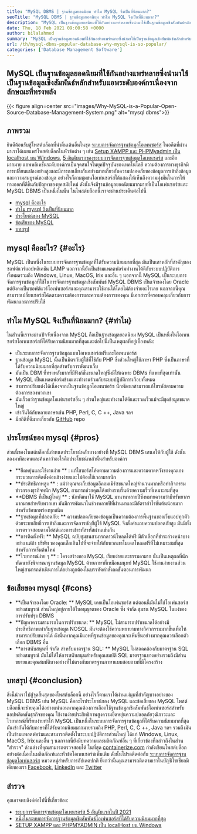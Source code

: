 ```yaml
---
title: "MySQL DBMS | ฐานข้อมูลยอดนิยม ทำไม MySQL จึงเป็นที่นิยมมาก?" 
seoTitle: "MySQL DBMS | ฐานข้อมูลยอดนิยม ทำไม MySQL จึงเป็นที่นิยมมาก?" 
description: "MySQL เป็นฐานข้อมูลยอดนิยมที่ใช้กันอย่างแพร่หลายซึ่งนำมาใช้เป็นฐานข้อมูลเชิงสัมพันธ์หลักสำหรับแอพระดับองค์กรเนื่องจากลักษณะที่ทรงพลัง" 
date: Thu, 18 Feb 2021 09:00:58 +0000
author: bilalahmed
summary: "MySQL เป็นฐานข้อมูลยอดนิยมที่ใช้กันอย่างแพร่หลายซึ่งนำมาใช้เป็นฐานข้อมูลเชิงสัมพันธ์หลักสำหรับแอพระดับองค์กรเนื่องจากลักษณะที่ทรงพลัง" 
url: /th/mysql-dbms-popular-database-why-mysql-is-so-popular/
categories: ['Database Management Software']
---
```


## MySQL เป็นฐานข้อมูลยอดนิยมที่ใช้กันอย่างแพร่หลายซึ่งนำมาใช้เป็นฐานข้อมูลเชิงสัมพันธ์หลักสำหรับแอพระดับองค์กรเนื่องจากลักษณะที่ทรงพลัง

{{< figure align=center src="images/Why-MySQL-is-a-Popular-Open-Source-Database-Management-System.png" alt="mysql dbms">}}


## ภาพรวม
ยินดีต้อนรับสู่โพสต์บล็อกที่น่าตื่นเต้นอื่นในชุด [ระบบการจัดการฐานข้อมูลโอเพนซอร์ส][1] ในอดีตที่ผ่านมาเราได้เผยแพร่โพสต์บล็อกในหัวข้อต่าง ๆ เช่น [Setup XAMPP และ PHPMyadmin เป็น localhost บน Windows][2], [5 อันดับแรกของระบบการจัดการฐานข้อมูลโอเพนซอร์ส][3] และอีกมากมาย แอพพลิเคชั่นระดับองค์กรเป็นจุดสนใจในยุคปัจจุบันของเทคโนโลยี ความต้องการทางธุรกิจมีการเปลี่ยนแปลงอย่างสูงและมีการถกเถียงกันอย่างมากเกี่ยวกับความปลอดภัยของข้อมูลการเข้าถึงข้อมูลและความสมบูรณ์ของข้อมูล อย่างไรก็ตามชุมชนโอเพ่นซอร์สได้แสดงให้เห็นถึงความมุ่งมั่นในการให้ทางออกที่ดีขึ้นกับปัญหาของยุคสมัยใหม่ ดังนั้นจึงมีฐานข้อมูลยอดนิยมมากมายที่เป็นโอเพ่นซอร์สและ MySQL DBMS เป็นหนึ่งในนั้น ในโพสต์บล็อกนี้เราจะผ่านประเด็นต่อไปนี้
  * [mysql คืออะไร][4]
  * [ทำไม mysql ถึงเป็นที่นิยมมาก][5]
  * [ประโยชน์ของ MySQL][6]
  * [ข้อเสียของ MySQL][7]
  * [บทสรุป][8]

## mysql คืออะไร?   {#อะไร}
MySQL เป็นหนึ่งในระบบการจัดการฐานข้อมูลที่ได้รับความนิยมมากที่สุด มันเป็นเสาหลักที่สำคัญของซอฟต์แวร์แอปพลิเคชัน LAMP นอกจากนี้ยังเป็นข้ามแพลตฟอร์มทำงานได้ดีกับระบบปฏิบัติการทั้งหมดรวมถึง Windows, Linux, MacOS, Irix และอื่น ๆ นอกจากนี้ MySQL เป็นระบบการจัดการฐานข้อมูลที่ใช้ในการจัดการฐานข้อมูลเชิงสัมพันธ์ MySQL DBMS เป็นเจ้าของโดย Oracle แต่ยังคงเป็นซอฟต์แวร์โอเพ่นซอร์สและคุณสามารถใช้งานได้โดยไม่ต้องจ่ายอะไรเลย นอกจากนี้คุณสามารถเปลี่ยนซอร์สโค้ดตามความต้องการและความต้องการของคุณ มีเอกสารที่ครอบคลุมเกี่ยวกับการพัฒนาและการปรับใช้

## ทำไม MySQL จึงเป็นที่นิยมมาก?   {#ทำไม}
ในส่วนนี้เราจะผ่านปัจจัยเนื่องจาก MySQL ถือเป็นฐานข้อมูลยอดนิยม MySQL เป็นหนึ่งในโอเพนซอร์สโอเพนซอร์สที่ได้รับความนิยมมากที่สุดและต่อไปนี้เป็นเหตุผลที่อยู่เบื้องหลัง:
  * เป็นระบบการจัดการฐานข้อมูลแบบโอเพนซอร์สฟรีและโอเพนซอร์ส
  * ฐานข้อมูล MySQL นั้นเป็นมิตรกับผู้ใช้ที่ใช้กับ PHP ซึ่งส่วนใหญ่ใช้ภาษา PHP ซึ่งเป็นภาษาที่ได้รับความนิยมมากที่สุดสำหรับการพัฒนาเว็บ
  * มันเป็น DBM ที่ทรงพลังมากที่มีฟังก์ชั่นขนาดใหญ่ซึ่งมีให้เฉพาะ DBMs ที่แพงที่สุดเท่านั้น
  * MySQL เป็นแพลตฟอร์มข้ามและทำงานร่วมกับระบบปฏิบัติการเกือบทั้งหมด
  * สามารถปรับแต่งได้เนื่องจากเป็นฐานข้อมูลโอเพนซอร์ซ นักพัฒนาสามารถแก้ไขรหัสตามความต้องการของพวกเขา
  * มันเร็วกว่าฐานข้อมูลโอเพ่นซอร์สอื่น ๆ ส่วนใหญ่และทำงานได้ดีและรวดเร็วแม้จะมีชุดข้อมูลขนาดใหญ่
  * เข้ากันได้กับหลายภาษาเช่น PHP, Perl, C, C ++, Java ฯลฯ
  * มีสถิติที่ดีมากเกี่ยวกับ [GitHub][9] repo

## ประโยชน์ของ mysql   {#pros}
ส่วนนี้ของโพสต์บล็อกนี้กำหนดประโยชน์หลักบางอย่างที่ MySQL DBMS เสนอให้กับผู้ใช้ ดังนั้นลองมาทีละคนและค้นหาว่าอะไรคือประโยชน์เหล่านั้นสำหรับองค์กร
  * **ยืดหยุ่นและใช้งานง่าย ** : แก้ไขซอร์สโค้ดตามความต้องการและความคาดหวังของคุณเอง กระบวนการติดตั้งค่อนข้างง่ายและไม่ต้องใช้เวลามากนัก
  * **ประสิทธิภาพสูง ** : แม้ว่าคุณจะเก็บข้อมูลอีคอมเมิร์ซขนาดใหญ่จำนวนมากหรือทำกิจกรรมข่าวกรองธุรกิจหนัก MySQL สามารถช่วยคุณได้อย่างราบรื่นด้วยความเร็วที่เหมาะสมที่สุด
  * **DBMS ที่เป็นผู้ใหญ่ ** : นักพัฒนาใช้ MySQL มานานหลายปีซึ่งหมายความว่ามีทรัพยากรมากมายสำหรับพวกเขา มันมีการพัฒนาในช่วงหลายปีที่ผ่านมาและมีอัตรากำไรขั้นต้นน้อยมากสำหรับข้อบกพร่องทุกชนิด
  * **ฐานข้อมูลที่ปลอดภัย: **  ความปลอดภัยของข้อมูลเป็นความต้องการพื้นฐานของเว็บแอปทุกตัว ด้วยระบบสิทธิ์การเข้าถึงและการจัดการบัญชีผู้ใช้ MySQL จึงตั้งค่าแถบความปลอดภัยสูง มันมีทั้งการตรวจสอบตามโฮสต์และการเข้ารหัสรหัสผ่านเช่นกัน
  * **การติดตั้งฟรี: **  MySQL ฉบับชุมชนสามารถดาวน์โหลดได้ฟรี มีตัวเลือกที่ชำระล่วงหน้าบางอย่าง แต่ถ้า บริษัท ของคุณเล็กเกินไปที่จะจ่ายให้กับพวกเขาโมเดลโหลดฟรีที่ไม่เหมาะสมที่สุดสำหรับการเริ่มต้นใหม่
  * **ไวยากรณ์ง่าย ๆ ** : โครงสร้างของ MySQL เรียบง่ายและธรรมดามาก นั่นเป็นเหตุผลที่นักพัฒนายังพิจารณาฐานข้อมูล MySQL ด้วยภาษาที่เหมือนมนุษย์ MySQL ใช้งานง่ายงานส่วนใหญ่สามารถดำเนินการได้อย่างถูกต้องในบรรทัดคำสั่งลดขั้นตอนการพัฒนา

## ข้อเสียของ mysql   {#cons}
  * **เป็นเจ้าของโดย Oracle: **  MySQL เคยเป็นโอเพ่นซอร์ส แต่ตอนนี้มันไม่ใช่โอเพ่นซอร์สอย่างสมบูรณ์ ส่วนใหญ่อยู่ภายใต้ใบอนุญาตของ Oracle ซึ่ง จำกัด ชุมชน MySQL ในแง่ของการปรับปรุง DBMS
  * **ปัญหาความสามารถในการปรับขนาด: **  MySQL ไม่สามารถปรับขนาดได้อย่างมีประสิทธิภาพเท่ากับฐานข้อมูล NOSQL มันจะต้องใช้ความพยายามทางวิศวกรรมมากขึ้นเพื่อให้สามารถปรับขนาดได้ ดังนั้นหากคุณมีแอพที่ฐานข้อมูลของคุณจะเพิ่มขึ้นอย่างมากคุณควรเลือกตัวเลือก DBMS อื่น
  * **การสนับสนุนที่ จำกัด สำหรับมาตรฐาน SQL: **  MySQL ไม่สอดคล้องกับมาตรฐาน SQL อย่างสมบูรณ์ มันไม่ได้ให้การสนับสนุนสำหรับคุณสมบัติ SQL มาตรฐานบางอย่างรวมถึงมีส่วนขยายและคุณสมบัติบางอย่างที่ไม่ตรงกับมาตรฐานภาษาแบบสอบถามที่มีโครงสร้าง

## บทสรุป   {#conclusion}
สิ่งนี้นำเราไปสู่จุดสิ้นสุดของโพสต์บล็อกนี้ อย่างไรก็ตามเราได้ผ่านแง่มุมที่สำคัญบางอย่างของ MySQL DBMS เช่น MySQL คืออะไรประโยชน์ของ MySQL และข้อเสียของ MySQL โพสต์บล็อกนี้จะช่วยคุณได้อย่างแน่นอนหากคุณต้องการเลือกใช้ฐานข้อมูลเชิงสัมพันธ์โอเพ่นซอร์สสำหรับแอปพลิเคชันธุรกิจของคุณ ใช้งานง่ายประสิทธิภาพสูงความยืดหยุ่นความปลอดภัยวุฒิภาวะและไวยากรณ์ที่เรียบง่ายทำให้ MySQL เป็นหนึ่งในระบบการจัดการฐานข้อมูลที่ได้รับความนิยมมากที่สุด มันเข้ากันได้กับภาษาที่ได้รับความนิยมมากมายรวมถึง PHP, Perl, C, C ++, Java ฯลฯ รวมถึงมันเป็นข้ามแพลตฟอร์มและสามารถติดตั้งในระบบปฏิบัติการส่วนใหญ่ ได้แก่ Windows, Linux, MacOS, Irix และอื่น ๆ นอกจากนี้ยังมีบทความและผลิตภัณฑ์อื่น ๆ ที่เกี่ยวข้องที่กล่าวถึงในส่วน "สำรวจ" ด้านล่างที่คุณสามารถตรวจสอบได้
ในที่สุด [containerize.com][10] กำลังเขียนโพสต์บล็อกอย่างต่อเนื่องในผลิตภัณฑ์และหัวข้อโอเพนซอร์ซเพิ่มเติม ดังนั้นโปรดติดต่อกับ [ระบบการจัดการฐานข้อมูลโอเพ่นซอร์ส][11] หมวดหมู่สำหรับการอัปเดตปกติ ยิ่งกว่านั้นคุณสามารถติดตามเราในบัญชีโซเชียลมีเดียของเรา [Facebook][12], [LinkedIn][13] และ [Twitter][14]

## สำรวจ
คุณอาจพบลิงค์ต่อไปนี้ที่เกี่ยวข้อง:
  * [ระบบการจัดการฐานข้อมูลโอเพนซอร์ส 5 อันดับแรกในปี 2021][3]
  * [หนึ่งในระบบการจัดการฐานข้อมูลเชิงสัมพันธ์โอเพ่นซอร์สที่ได้รับความนิยมมากที่สุด][15]
  * [SETUP XAMPP และ PHPMYADMIN เป็น localHost บน Windows][2]

  
[1]: https://blog.containerize.com/category/database-management-software/
[2]: https://blog.containerize.com/database-management-software/how-to-setup-xampp-and-phpmyadmin-as-localhost-on-windows/
[3]: https://blog.containerize.com/2021/02/12/top-5-open-source-dbms-software-in-2021-mysql-and-alternatives/
[4]: #what
[5]: #why
[6]: #pros
[7]: #cons
[8]: #conclusion
[9]: https://github.com/mysql/mysql-server
[10]: https://www.containerize.com/
[11]: https://products.containerize.com/database-management-system
[12]: https://web.facebook.com/containerize
[13]: https://www.linkedin.com/company/containerize/
[14]: https://twitter.com/containerize_co
[15]: https://products.containerize.com/database-management-system/mysql
